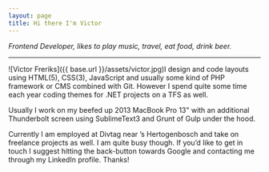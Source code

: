 ```yaml
---
layout: page
title: Hi there I'm Victor
---
```

_Frontend Developer, likes to play music, travel, eat food, drink beer._

<hr />

![Victor Freriks]({{ base.url }}/assets/victor.jpg)I design and code layouts using HTML(5), CSS(3), JavaScript and usually some kind of PHP framework or CMS combined with Git. However I spend quite some time each year coding themes for .NET projects on a TFS as well. 

Usually I work on my beefed up 2013 MacBook Pro 13" with an additional Thunderbolt screen using SublimeText3 and Grunt of Gulp under the hood.

Currently I am employed at Divtag near ’s Hertogenbosch and take on freelance projects as well. I am quite busy though. If you’d like to get in touch I suggest hitting the back-button towards Google and contacting me through my LinkedIn profile. Thanks!